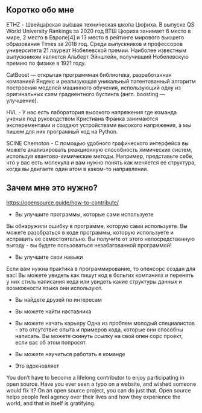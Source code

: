 ## Коротко обо мне

ETHZ - Швейца́рская вы́сшая техни́ческая шко́ла Цю́риха. В выпуске QS World University Rankings за 2020 год ВТШ Цюриха занимает 6 место в мире, 2 место в Европе[4] и 13 место в рейтинге мирового высшего образования Times за 2018 год. Среди выпускников и профессоров университета 21 лауреат Нобелевской премии. Наиболее известным выпускником является Альберт Эйнштейн, получивший Нобелевскую премию по физике в 1921 году.

CatBoost — открытая программная библиотека, разработанная компанией Яндекс и реализующая уникальный патентованный алгоритм построения моделей машинного обучения, использующий одну из оригинальных схем градиентного бустинга (англ. boosting — улучшение). 

HVL - У нас есть лаборатория высокого напряжения где команда ученых под руководством Кристиана Франка занимаются эксперементами и создают устройствами высокого напряжения, а мы пишем для них програмный код на Python.

SCINE Chemoton - С помощью удобного графического интерфейса вы можете анализировать реакционную способность химических систем, используя квантово-химические методы. Например, представьте себе, что у вас есть молекула и вам нужно понять как меняется ее структура, когда вы двигаете один атом в каком-то направлении.

## Зачем мне это нужно?

https://opensource.guide/how-to-contribute/

* Вы улучшите программы, которые сами используете

Вы обнаружили ошибку в программе, которую сами используете. Вы можете разобраться в коде программы, которую используете и исправить ее самостоятельно. Вы получите от этого непосредственную выгоду - вы будете пользоваться незабагованной программой!

* Вы улучшите свои навыки

Если вам нужна практика в программирование, то опенсорс создан для вас! Вы можете увидеть как пишут код в больгих компаниях и перенять у них стиль написания кода или увидеть какие структуры данных и возможности языка они используют.

* Вы найдете друзей по интересам
* Вы можете найти наставника
* Вы можете начать карьеру
Одна из проблем молодый специалистов - это отсутствие опыта и примеров кода, которые они способны написать. Вы можете скинуть ссылку на свой опен сорс проект, если вас об этом попросят.

* Вы можете научиться работать в команде
* Это вдохновляет

You don’t have to become a lifelong contributor to enjoy participating in open source. Have you ever seen a typo on a website, and wished someone would fix it? On an open source project, you can do just that. Open source helps people feel agency over their lives and how they experience the world, and that in itself is gratifying.
